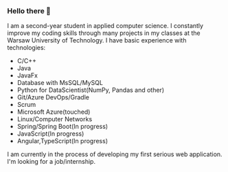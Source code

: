 ### Hello there 👋

I am a second-year student in applied computer science.
I constantly improve my coding skills through many projects in my classes at the Warsaw University of Technology.
I have basic experience with technologies:

- C/C++
- Java
- JavaFx
- Database with MsSQL/MySQL
- Python for DataScientist(NumPy, Pandas and other)
- Git/Azure DevOps/Gradle
- Scrum
- Microsoft Azure(touched)
- Linux/Computer Networks
- Spring/Spring Boot(In progress)
- JavaScript(In progress)
- Angular,TypeScript(In progress)

I am currently in the process of developing my first serious web application.
I'm looking for a job/internship.

<!--
**sebastiangrosfeld/sebastiangrosfeld** is a ✨ _special_ ✨ repository because its `README.md` (this file) appears on your GitHub profile.

Here are some ideas to get you started:

- 🔭 I’m currently working on ...
- 🌱 I’m currently learning ...
- 👯 I’m looking to collaborate on ...
- 🤔 I’m looking for help with ...
- 💬 Ask me about ...
- 📫 How to reach me: ...
- 😄 Pronouns: ...
- ⚡ Fun fact: ...
-->
